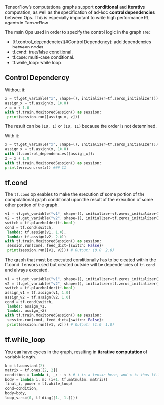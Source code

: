 TensorFlow’s computational graphs support **conditional** and **iterative** computation,
as well as the specification of ad-hoc **control dependencies** between Ops.
This is especially important to write high performance RL agents in TensorFlow.

The main Ops used in order to specify the control logic in the graph are:

- [tf.control_dependencies](#Control Dependency): add dependencies between nodes.
- tf.cond: true/false conditional.
- tf.case: multi-case conditional.
- tf.while_loop: while loop.

## Control Dependency

Without it:
```python
x = tf.get_variable("x", shape=(), initializer=tf.zeros_initializer())
assign_x = tf.assign(x, 10.0)
z = x + 1.0
with tf.train.MonitoredSession() as session:
 print(session.run([assign_x, z]))
 ```
 The result can be `(10, 1)` or `(10, 11)` because the order is not determined.
 
 With it:
 ```python
 x = tf.get_variable("x", shape=(), initializer=tf.zeros_initializer())
assign_x = tf.assign(x, 10.0)
with tf.control_dependencies([assign_x]):
 z = x + 1.0
with tf.train.MonitoredSession() as session:
 print(session.run(z)) ### 11
 ```

## tf.cond

The `tf.cond` op enables to make the execution of some portion of the computational
graph conditional upon the result of the execution of some other portion of the graph.

```python
v1 = tf.get_variable("v1", shape=(), initializer=tf.zeros_initializer())
v2 = tf.get_variable("v2", shape=(), initializer=tf.zeros_initializer())
switch = tf.placeholder(tf.bool)
cond = tf.cond(switch,
 lambda: tf.assign(v1, 1.0),
 lambda: tf.assign(v2, 2.0))
with tf.train.MonitoredSession() as session:
 session.run(cond, feed_dict={switch: False})
 print(session.run([v1, v2])) # Output: (0.0, 2.0)
 ```
 
 The graph that must be executed conditionally has to be created within the tf.cond.
Tensors used but created outside will be dependencies of `tf.cond` and always executed.

```python
v1 = tf.get_variable("v1", shape=(), initializer=tf.zeros_initializer())
v2 = tf.get_variable("v2", shape=(), initializer=tf.zeros_initializer())
switch = tf.placeholder(tf.bool)
assign_v1 = tf.assign(v1, 1.0)
assign_v2 = tf.assign(v2, 1.0)
cond = tf.cond(switch,
 lambda: assign_v1,
 lambda: assign_v2)
with tf.train.MonitoredSession() as session:
 session.run(cond, feed_dict={switch: False})
 print(session.run([v1, v2])) # Output: (1.0, 1.0)
 ```
 
 ## tf.while_loop
 
 You can have cycles in the graph, resulting in **iterative computation** of variable length.
 
 ```python 
 k = tf.constant(2)
matrix = tf.ones([2, 2])
condition = lambda i, _: i < k # i is a tensor here, and < is thus tf.less
body = lambda i, m: (i+1, tf.matmul(m, matrix))
final_i, power = tf.while_loop(
 cond=condition,
 body=body,
 loop_vars=(0, tf.diag([1., 1.])))
 ```
